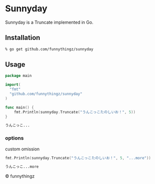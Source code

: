# Sunnyday

Sunnyday is a Truncate implemented in Go.

## Installation

```sh
% go get github.com/funnythingz/sunnyday
```

## Usage

```go
package main

import(
  "fmt"
  "github.com/funnythingz/sunnyday"
)

func main() {
    fmt.Println(sunnyday.Truncate("うんこっこたのしいお！", 5))
}
```

```sh
うんこっこ...
```

### options

custom omission

```go
fmt.Println(sunnyday.Truncate("うんこっこたのしいお！", 5, "...more"))
```

```sh
うんこっこ...more
```

&copy; funnythingz
